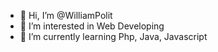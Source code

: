 - 👋 Hi, I’m @WilliamPolit
- 👀 I’m interested in Web Developing
- 🌱 I’m currently learning Php, Java, Javascript

<!---
WilliamPolit/WilliamPolit is a ✨ special ✨ repository because its `README.md` (this file) appears on your GitHub profile.
You can click the Preview link to take a look at your changes.
--->
